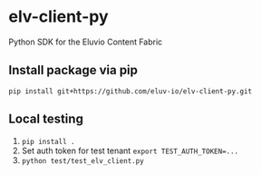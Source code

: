 # elv-client-py
Python SDK for the Eluvio Content Fabric 

## Install package via pip
`pip install git+https://github.com/eluv-io/elv-client-py.git`

## Local testing 
1. `pip install .`
2. Set auth token for test tenant `export TEST_AUTH_TOKEN=...`
2.  `python test/test_elv_client.py`